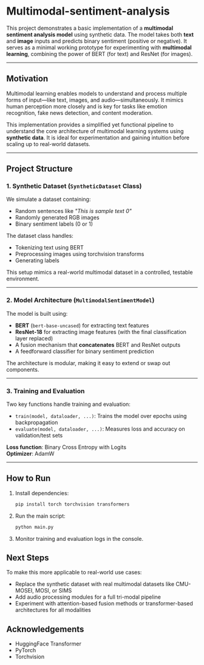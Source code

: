 # Multimodal-sentiment-analysis

This project demonstrates a basic implementation of a **multimodal sentiment analysis model** using synthetic data. The model takes both **text** and **image** inputs and predicts binary sentiment (positive or negative). It serves as a minimal working prototype for experimenting with **multimodal learning**, combining the power of BERT (for text) and ResNet (for images).

---

## Motivation

Multimodal learning enables models to understand and process multiple forms of input—like text, images, and audio—simultaneously. It mimics human perception more closely and is key for tasks like emotion recognition, fake news detection, and content moderation.

This implementation provides a simplified yet functional pipeline to understand the core architecture of multimodal learning systems using **synthetic data**. It is ideal for experimentation and gaining intuition before scaling up to real-world datasets.

---

## Project Structure

### 1. Synthetic Dataset (`SyntheticDataset` Class)

We simulate a dataset containing:
- Random sentences like _"This is sample text 0"_
- Randomly generated RGB images
- Binary sentiment labels (0 or 1)

The dataset class handles:
- Tokenizing text using BERT
- Preprocessing images using torchvision transforms
- Generating labels

This setup mimics a real-world multimodal dataset in a controlled, testable environment.

---

### 2. Model Architecture (`MultimodalSentimentModel`)

The model is built using:
- **BERT** (`bert-base-uncased`) for extracting text features
- **ResNet-18** for extracting image features (with the final classification layer replaced)
- A fusion mechanism that **concatenates** BERT and ResNet outputs
- A feedforward classifier for binary sentiment prediction

The architecture is modular, making it easy to extend or swap out components.

---

### 3. Training and Evaluation

Two key functions handle training and evaluation:

- `train(model, dataloader, ...)`: Trains the model over epochs using backpropagation
- `evaluate(model, dataloader, ...)`: Measures loss and accuracy on validation/test sets

**Loss function**: Binary Cross Entropy with Logits  
**Optimizer**: AdamW

---

## How to Run

1. Install dependencies:
   ```bash
   pip install torch torchvision transformers
2. Run the main script:
   ```bash
   python main.py
3. Monitor training and evaluation logs in the console.

## Next Steps

To make this more applicable to real-world use cases:

  - Replace the synthetic dataset with real multimodal datasets like CMU-MOSEI, MOSI, or SIMS
  - Add audio processing modules for a full tri-modal pipeline
  - Experiment with attention-based fusion methods or transformer-based architectures for all modalities

## Acknowledgements
  
  - HuggingFace Transformer
  - PyTorch
  - Torchvision


 

